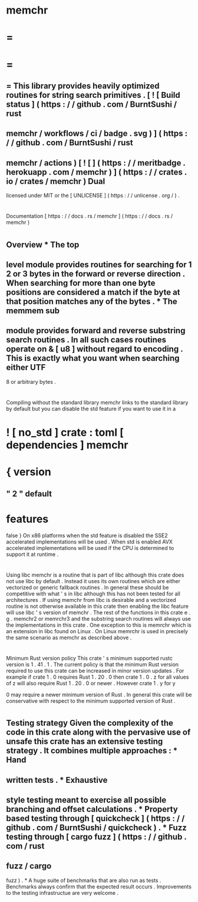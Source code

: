 memchr
=
=
=
=
=
=
This
library
provides
heavily
optimized
routines
for
string
search
primitives
.
[
!
[
Build
status
]
(
https
:
/
/
github
.
com
/
BurntSushi
/
rust
-
memchr
/
workflows
/
ci
/
badge
.
svg
)
]
(
https
:
/
/
github
.
com
/
BurntSushi
/
rust
-
memchr
/
actions
)
[
!
[
]
(
https
:
/
/
meritbadge
.
herokuapp
.
com
/
memchr
)
]
(
https
:
/
/
crates
.
io
/
crates
/
memchr
)
Dual
-
licensed
under
MIT
or
the
[
UNLICENSE
]
(
https
:
/
/
unlicense
.
org
/
)
.
#
#
#
Documentation
[
https
:
/
/
docs
.
rs
/
memchr
]
(
https
:
/
/
docs
.
rs
/
memchr
)
#
#
#
Overview
*
The
top
-
level
module
provides
routines
for
searching
for
1
2
or
3
bytes
in
the
forward
or
reverse
direction
.
When
searching
for
more
than
one
byte
positions
are
considered
a
match
if
the
byte
at
that
position
matches
any
of
the
bytes
.
*
The
memmem
sub
-
module
provides
forward
and
reverse
substring
search
routines
.
In
all
such
cases
routines
operate
on
&
[
u8
]
without
regard
to
encoding
.
This
is
exactly
what
you
want
when
searching
either
UTF
-
8
or
arbitrary
bytes
.
#
#
#
Compiling
without
the
standard
library
memchr
links
to
the
standard
library
by
default
but
you
can
disable
the
std
feature
if
you
want
to
use
it
in
a
#
!
[
no_std
]
crate
:
toml
[
dependencies
]
memchr
=
{
version
=
"
2
"
default
-
features
=
false
}
On
x86
platforms
when
the
std
feature
is
disabled
the
SSE2
accelerated
implementations
will
be
used
.
When
std
is
enabled
AVX
accelerated
implementations
will
be
used
if
the
CPU
is
determined
to
support
it
at
runtime
.
#
#
#
Using
libc
memchr
is
a
routine
that
is
part
of
libc
although
this
crate
does
not
use
libc
by
default
.
Instead
it
uses
its
own
routines
which
are
either
vectorized
or
generic
fallback
routines
.
In
general
these
should
be
competitive
with
what
'
s
in
libc
although
this
has
not
been
tested
for
all
architectures
.
If
using
memchr
from
libc
is
desirable
and
a
vectorized
routine
is
not
otherwise
available
in
this
crate
then
enabling
the
libc
feature
will
use
libc
'
s
version
of
memchr
.
The
rest
of
the
functions
in
this
crate
e
.
g
.
memchr2
or
memrchr3
and
the
substring
search
routines
will
always
use
the
implementations
in
this
crate
.
One
exception
to
this
is
memrchr
which
is
an
extension
in
libc
found
on
Linux
.
On
Linux
memrchr
is
used
in
precisely
the
same
scenario
as
memchr
as
described
above
.
#
#
#
Minimum
Rust
version
policy
This
crate
'
s
minimum
supported
rustc
version
is
1
.
41
.
1
.
The
current
policy
is
that
the
minimum
Rust
version
required
to
use
this
crate
can
be
increased
in
minor
version
updates
.
For
example
if
crate
1
.
0
requires
Rust
1
.
20
.
0
then
crate
1
.
0
.
z
for
all
values
of
z
will
also
require
Rust
1
.
20
.
0
or
newer
.
However
crate
1
.
y
for
y
>
0
may
require
a
newer
minimum
version
of
Rust
.
In
general
this
crate
will
be
conservative
with
respect
to
the
minimum
supported
version
of
Rust
.
#
#
#
Testing
strategy
Given
the
complexity
of
the
code
in
this
crate
along
with
the
pervasive
use
of
unsafe
this
crate
has
an
extensive
testing
strategy
.
It
combines
multiple
approaches
:
*
Hand
-
written
tests
.
*
Exhaustive
-
style
testing
meant
to
exercise
all
possible
branching
and
offset
calculations
.
*
Property
based
testing
through
[
quickcheck
]
(
https
:
/
/
github
.
com
/
BurntSushi
/
quickcheck
)
.
*
Fuzz
testing
through
[
cargo
fuzz
]
(
https
:
/
/
github
.
com
/
rust
-
fuzz
/
cargo
-
fuzz
)
.
*
A
huge
suite
of
benchmarks
that
are
also
run
as
tests
.
Benchmarks
always
confirm
that
the
expected
result
occurs
.
Improvements
to
the
testing
infrastructue
are
very
welcome
.
